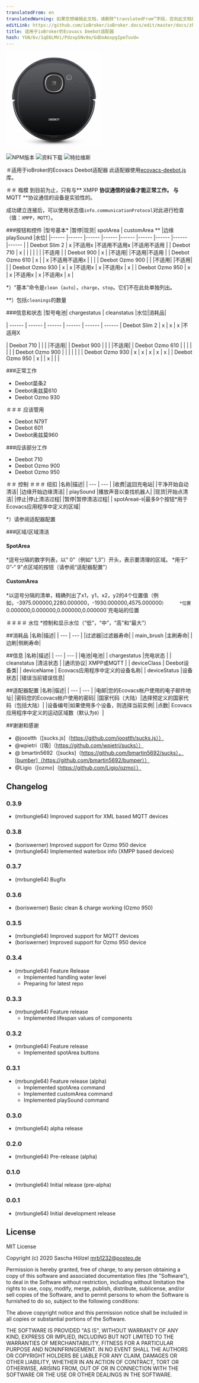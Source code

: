 ```yaml
---
translatedFrom: en
translatedWarning: 如果您想编辑此文档，请删除“translatedFrom”字段，否则此文档将再次自动翻译
editLink: https://github.com/ioBroker/ioBroker.docs/edit/master/docs/zh-cn/adapterref/iobroker.ecovacs-deebot/README.md
title: 适用于ioBroker的Ecovacs Deebot适配器
hash: YGN/6v/1qE6LMVi/Pdzxp5Nv9o/GdDoAospgIpeTuvU=
---
```

![商标](../../../en/adapterref/iobroker.ecovacs-deebot/admin/ecovacs-deebot.png)

![NPM版本](http://img.shields.io/npm/v/iobroker.ecovacs-deebot.svg)
![资料下载](https://img.shields.io/npm/dm/iobroker.ecovacs-deebot.svg)
![特拉维斯](https://travis-ci.org/mrbungle64/ioBroker.ecovacs-deebot.svg?branch=master)

＃适用于ioBroker的Ecovacs Deebot适配器
此适配器使用[ecovacs-deebot.js](https://github.com/mrbungle64/ecovacs-deebot.js)库。

＃＃ 楷模
到目前为止，只有与** XMPP **协议通信的设备才能正常工作。
与** MQTT **协议通信的设备是实验性的。

成功建立连接后，可以使用状态值`info.communicationProtocol`对此进行检查（值：`XMPP`，`MQTT`）。

###按钮和控件
|型号基本* |暂停|现货| spotArea | customArea ** |边缘playSound |水位|
|------ |------ |------ |------ |------ |------ |------ |------ |------ |
| Deebot Slim 2 | x |不适用x |不适用不适用x |不适用不适用 |
| Deebot 710 | x | | | | | | |不适用 |
| Deebot 900 | x | |不适用| |不适用|不适用 |
| Deebot Ozmo 610 | x | | x |不适用不适用x | | |
| Deebot Ozmo 900 | | |不适用| |不适用| |
| Deebot Ozmo 930 | x | x |不适用x | x |不适用x | x |
| Deebot Ozmo 950 | x | x |不适用x | x |不适用x | x |

*）“基本”命令是`clean`（`auto`），`charge`，`stop`。它们不在此处单独列出。

**）包括`cleanings`的数量

###信息和状态
|型号电池| chargestatus | cleanstatus |水位|消耗品|

| ------ | ------ | ------ | ------ | ------ | ------ | Deebot Slim 2 | x | x | x |不适用X

| Deebot 710 | | | |不适用|
| Deebot 900 | | | |不适用|
| Deebot Ozmo 610 | | | | | |
| Deebot Ozmo 900 | | | | | |
| Deebot Ozmo 930 | x | x | x | x | x |
| Deebot Ozmo 950 | x | | x | | |

###正常工作
* Deebot苗条2
* Deebot奥兹莫610
* Deebot Ozmo 930

＃＃＃ 应该管用
* Deebot N79T
* Deebot 601
* Deebot奥兹莫960

###应该部分工作
* Deebot 710
* Deebot Ozmo 900
* Deebot Ozmo 950

＃＃ 控制
＃＃＃ 纽扣
|名称|描述|
| --- | --- |
|收费|返回充电站|
|干净开始自动清洁|
|边缘开始边缘清洁|
| playSound |播放声音以查找机器人|
|现货|开始点清洁|
|停止|停止清洁过程|
|暂停|暂停清洁过程|
| spotArea`0`-`9`|最多9个按钮*用于Ecovacs应用程序中定义的区域|

*）请参阅适配器配置

###区域/区域清洁
#### SpotArea
*逗号分隔的数字列表，以“ 0”（例如“ 1,3”）开头，表示要清理的区域。
*用于“ 0”-“ 9”点区域的按钮（请参阅“适配器配置”）

#### CustomArea
*以逗号分隔的清单，精确列出了x1，y1，x2，y2的4个位置值（例如，-3975.000000,2280.000000，-1930.000000,4575.000000`）
    *位置`0.000000,0.000000,0.000000,0.000000`充电站的位置

＃＃＃＃ 水位
*控制和显示水位（“低”，“中”，“高”和“最大”）

##消耗品
|名称|描述|
| --- | --- |
|过滤器|过滤器寿命|
| main_brush |主刷寿命|
|边刷|侧刷寿命|

##信息
|名称|描述|
| --- | --- |
|电池|电池|
| chargestatus |充电状态 |
| cleanstatus |清洁状态 |
|通讯协议| XMPP或MQTT |
| deviceClass | Deebot设备类|
| deviceName | Ecovacs应用程序中定义的设备名称|
| deviceStatus |设备状态|
|错误当前错误信息|

##适配器配置
|名称|描述|
| --- | --- |
|电邮|您的Ecovacs帐户使用的电子邮件地址|
|密码您的Ecovacs帐户使用的密码|
|国家代码（大陆）|选择预定义的国家代码（包括大陆）|
|设备编号|如果使用多个设备，则选择当前实例|
|点数| Ecovacs应用程序中定义的运动区域数（默认为`0`）|

##谢谢和感谢
* @joostth（[sucks.js]（https://github.com/joostth/sucks.js））
* @wpietri（[吸]（https://github.com/wpietri/sucks））
* @ bmartin5692（[sucks]（https://github.com/bmartin5692/sucks），[bumber]（https://github.com/bmartin5692/bumper））
* @Ligio（[ozmo]（https://github.com/Ligio/ozmo））

## Changelog

### 0.3.9
   * (mrbungle64) Improved support for XML based MQTT devices

### 0.3.8
   * (boriswerner) Improved support for Ozmo 950 device
   * (mrbungle64) Implemented waterbox info (XMPP based devices)

### 0.3.7
   * (mrbungle64) Bugfix
   
### 0.3.6
   * (boriswerner) Basic clean & charge working (Ozmo 950)

### 0.3.5
   * (mrbungle64) Improved support for MQTT devices
   * (boriswerner) Improved support for Ozmo 950 device

### 0.3.4
* (mrbungle64) Feature Release
   * Implemented handling water level
   * Preparing for latest repo

### 0.3.3
* (mrbungle64) Feature release
   * Implemented lifespan values of components
   
### 0.3.2
* (mrbungle64) Feature release
   * Implemented spotArea buttons
   
### 0.3.1
* (mrbungle64) Feature release (alpha)
   * Implemented spotArea command
   * Implemented customArea command
   * Implemented playSound command
   
### 0.3.0
* (mrbungle64) alpha release

### 0.2.0
* (mrbungle64) Pre-release (alpha)

### 0.1.0
* (mrbungle64) Initial release (pre-alpha)

### 0.0.1
* (mrbungle64) Initial development release

## License
MIT License

Copyright (c) 2020 Sascha Hölzel <mrb1232@posteo.de>

Permission is hereby granted, free of charge, to any person obtaining a copy
of this software and associated documentation files (the "Software"), to deal
in the Software without restriction, including without limitation the rights
to use, copy, modify, merge, publish, distribute, sublicense, and/or sell
copies of the Software, and to permit persons to whom the Software is
furnished to do so, subject to the following conditions:

The above copyright notice and this permission notice shall be included in all
copies or substantial portions of the Software.

THE SOFTWARE IS PROVIDED "AS IS", WITHOUT WARRANTY OF ANY KIND, EXPRESS OR
IMPLIED, INCLUDING BUT NOT LIMITED TO THE WARRANTIES OF MERCHANTABILITY,
FITNESS FOR A PARTICULAR PURPOSE AND NONINFRINGEMENT. IN NO EVENT SHALL THE
AUTHORS OR COPYRIGHT HOLDERS BE LIABLE FOR ANY CLAIM, DAMAGES OR OTHER
LIABILITY, WHETHER IN AN ACTION OF CONTRACT, TORT OR OTHERWISE, ARISING FROM,
OUT OF OR IN CONNECTION WITH THE SOFTWARE OR THE USE OR OTHER DEALINGS IN THE
SOFTWARE.